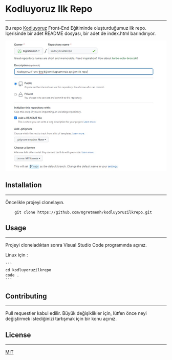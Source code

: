 # Kodluyoruz Ilk Repo
---

Bu repo [Kodluyoruz](https://kodluyoruz.org/tr/kodluyoruz/) Front-End Eğitiminde oluşturduğumuz ilk repo. İçerisinde bir adet README dosyası, bir adet de index.html barındırıyor.

![ProjectPhoto](ilkrepo.jpg)

## Installation
---

Öncelikle projeyi clonelayın.

```
    git clone https://github.com/Ogretmenh/kodluyoruzilkrepo.git
```


## Usage
---

Projeyi cloneladıktan sonra Visual Studio Code programında açınız.

Linux için :

    ```
    cd kodluyoruzilkrepo
    code .
    ```


## Contributing
---

Pull requestler kabul edilir. Büyük değişiklikler için, lütfen önce neyi değiştirmek istediğinizi tartışmak için bir konu açınız.

## License
---

[MIT](https://choosealicense.com/licenses/mit/)
